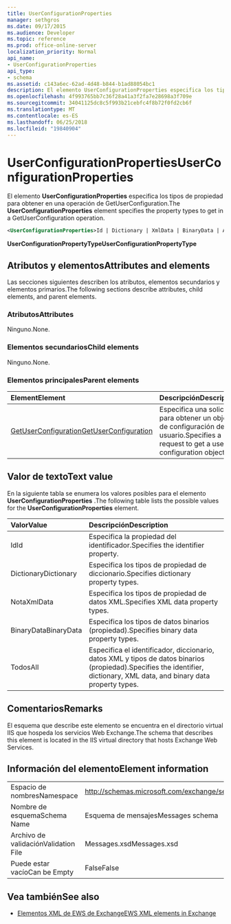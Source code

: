 ```yaml
---
title: UserConfigurationProperties
manager: sethgros
ms.date: 09/17/2015
ms.audience: Developer
ms.topic: reference
ms.prod: office-online-server
localization_priority: Normal
api_name:
- UserConfigurationProperties
api_type:
- schema
ms.assetid: c143a6ec-62ad-4d48-b844-b1ad88054bc1
description: El elemento UserConfigurationProperties especifica los tipos de propiedad para obtener en una operación de GetUserConfiguration.
ms.openlocfilehash: 4f993765bb7c36f28a41a3f2fa7e28698a3f709e
ms.sourcegitcommit: 34041125dc8c5f993b21cebfc4f8b72f0fd2cb6f
ms.translationtype: MT
ms.contentlocale: es-ES
ms.lasthandoff: 06/25/2018
ms.locfileid: "19840904"
---
```

# <a name="userconfigurationproperties"></a><span data-ttu-id="88985-103">UserConfigurationProperties</span><span class="sxs-lookup"><span data-stu-id="88985-103">UserConfigurationProperties</span></span>

<span data-ttu-id="88985-104">El elemento **UserConfigurationProperties** especifica los tipos de propiedad para obtener en una operación de GetUserConfiguration.</span><span class="sxs-lookup"><span data-stu-id="88985-104">The **UserConfigurationProperties** element specifies the property types to get in a GetUserConfiguration operation.</span></span> 
  
```xml
<UserConfigurationProperties>Id | Dictionary | XmlData | BinaryData | All</UserConfigurationProperties>
```

 <span data-ttu-id="88985-105">**UserConfigurationPropertyType**</span><span class="sxs-lookup"><span data-stu-id="88985-105">**UserConfigurationPropertyType**</span></span>
## <a name="attributes-and-elements"></a><span data-ttu-id="88985-106">Atributos y elementos</span><span class="sxs-lookup"><span data-stu-id="88985-106">Attributes and elements</span></span>

<span data-ttu-id="88985-107">Las secciones siguientes describen los atributos, elementos secundarios y elementos primarios.</span><span class="sxs-lookup"><span data-stu-id="88985-107">The following sections describe attributes, child elements, and parent elements.</span></span>
  
### <a name="attributes"></a><span data-ttu-id="88985-108">Atributos</span><span class="sxs-lookup"><span data-stu-id="88985-108">Attributes</span></span>

<span data-ttu-id="88985-109">Ninguno.</span><span class="sxs-lookup"><span data-stu-id="88985-109">None.</span></span>
  
### <a name="child-elements"></a><span data-ttu-id="88985-110">Elementos secundarios</span><span class="sxs-lookup"><span data-stu-id="88985-110">Child elements</span></span>

<span data-ttu-id="88985-111">Ninguno.</span><span class="sxs-lookup"><span data-stu-id="88985-111">None.</span></span>
  
### <a name="parent-elements"></a><span data-ttu-id="88985-112">Elementos principales</span><span class="sxs-lookup"><span data-stu-id="88985-112">Parent elements</span></span>

|<span data-ttu-id="88985-113">**Element**</span><span class="sxs-lookup"><span data-stu-id="88985-113">**Element**</span></span>|<span data-ttu-id="88985-114">**Descripción**</span><span class="sxs-lookup"><span data-stu-id="88985-114">**Description**</span></span>|
|:-----|:-----|
|[<span data-ttu-id="88985-115">GetUserConfiguration</span><span class="sxs-lookup"><span data-stu-id="88985-115">GetUserConfiguration</span></span>](getuserconfiguration.md) <br/> |<span data-ttu-id="88985-116">Especifica una solicitud para obtener un objeto de configuración de usuario.</span><span class="sxs-lookup"><span data-stu-id="88985-116">Specifies a request to get a user configuration object.</span></span>  <br/> |
   
## <a name="text-value"></a><span data-ttu-id="88985-117">Valor de texto</span><span class="sxs-lookup"><span data-stu-id="88985-117">Text value</span></span>

<span data-ttu-id="88985-118">En la siguiente tabla se enumera los valores posibles para el elemento **UserConfigurationProperties** .</span><span class="sxs-lookup"><span data-stu-id="88985-118">The following table lists the possible values for the **UserConfigurationProperties** element.</span></span> 
  
|<span data-ttu-id="88985-119">**Valor**</span><span class="sxs-lookup"><span data-stu-id="88985-119">**Value**</span></span>|<span data-ttu-id="88985-120">**Descripción**</span><span class="sxs-lookup"><span data-stu-id="88985-120">**Description**</span></span>|
|:-----|:-----|
|<span data-ttu-id="88985-121">Id</span><span class="sxs-lookup"><span data-stu-id="88985-121">Id</span></span>  <br/> |<span data-ttu-id="88985-122">Especifica la propiedad del identificador.</span><span class="sxs-lookup"><span data-stu-id="88985-122">Specifies the identifier property.</span></span>  <br/> |
|<span data-ttu-id="88985-123">Dictionary</span><span class="sxs-lookup"><span data-stu-id="88985-123">Dictionary</span></span>  <br/> |<span data-ttu-id="88985-124">Especifica los tipos de propiedad de diccionario.</span><span class="sxs-lookup"><span data-stu-id="88985-124">Specifies dictionary property types.</span></span>  <br/> |
|<span data-ttu-id="88985-125">Nota</span><span class="sxs-lookup"><span data-stu-id="88985-125">XmlData</span></span>  <br/> |<span data-ttu-id="88985-126">Especifica los tipos de propiedad de datos XML.</span><span class="sxs-lookup"><span data-stu-id="88985-126">Specifies XML data property types.</span></span>  <br/> |
|<span data-ttu-id="88985-127">BinaryData</span><span class="sxs-lookup"><span data-stu-id="88985-127">BinaryData</span></span>  <br/> |<span data-ttu-id="88985-128">Especifica los tipos de datos binarios (propiedad).</span><span class="sxs-lookup"><span data-stu-id="88985-128">Specifies binary data property types.</span></span>  <br/> |
|<span data-ttu-id="88985-129">Todos</span><span class="sxs-lookup"><span data-stu-id="88985-129">All</span></span>  <br/> |<span data-ttu-id="88985-130">Especifica el identificador, diccionario, datos XML y tipos de datos binarios (propiedad).</span><span class="sxs-lookup"><span data-stu-id="88985-130">Specifies the identifier, dictionary, XML data, and binary data property types.</span></span>  <br/> |
   
## <a name="remarks"></a><span data-ttu-id="88985-131">Comentarios</span><span class="sxs-lookup"><span data-stu-id="88985-131">Remarks</span></span>

<span data-ttu-id="88985-132">El esquema que describe este elemento se encuentra en el directorio virtual IIS que hospeda los servicios Web Exchange.</span><span class="sxs-lookup"><span data-stu-id="88985-132">The schema that describes this element is located in the IIS virtual directory that hosts Exchange Web Services.</span></span>
  
## <a name="element-information"></a><span data-ttu-id="88985-133">Información del elemento</span><span class="sxs-lookup"><span data-stu-id="88985-133">Element information</span></span>

|||
|:-----|:-----|
|<span data-ttu-id="88985-134">Espacio de nombres</span><span class="sxs-lookup"><span data-stu-id="88985-134">Namespace</span></span>  <br/> |http://schemas.microsoft.com/exchange/services/2006/messages  <br/> |
|<span data-ttu-id="88985-135">Nombre de esquema</span><span class="sxs-lookup"><span data-stu-id="88985-135">Schema Name</span></span>  <br/> |<span data-ttu-id="88985-136">Esquema de mensajes</span><span class="sxs-lookup"><span data-stu-id="88985-136">Messages schema</span></span>  <br/> |
|<span data-ttu-id="88985-137">Archivo de validación</span><span class="sxs-lookup"><span data-stu-id="88985-137">Validation File</span></span>  <br/> |<span data-ttu-id="88985-138">Messages.xsd</span><span class="sxs-lookup"><span data-stu-id="88985-138">Messages.xsd</span></span>  <br/> |
|<span data-ttu-id="88985-139">Puede estar vacío</span><span class="sxs-lookup"><span data-stu-id="88985-139">Can be Empty</span></span>  <br/> |<span data-ttu-id="88985-140">False</span><span class="sxs-lookup"><span data-stu-id="88985-140">False</span></span>  <br/> |
   
## <a name="see-also"></a><span data-ttu-id="88985-141">Vea también</span><span class="sxs-lookup"><span data-stu-id="88985-141">See also</span></span>



- [<span data-ttu-id="88985-142">Elementos XML de EWS de Exchange</span><span class="sxs-lookup"><span data-stu-id="88985-142">EWS XML elements in Exchange</span></span>](ews-xml-elements-in-exchange.md)

